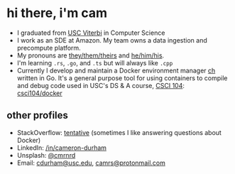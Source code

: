 # hi there, i'm cam

- I graduated from [USC Viterbi](https://viterbischool.usc.edu/) in Computer Science 
- I work as an SDE at Amazon. My team owns a data ingestion and precompute platform.
- My pronouns are [they/them/theirs](https://pronoun.is/they/.../themselves) and [he/him/his](https://pronoun.is/he/.../himself). 
- I'm learning `.rs`, `.go`, and `.ts` but will always like `.cpp`
- Currently I develop and maintain a Docker environment manager [ch](https://github.com/camerondurham/ch) written in Go. It's a general purpose tool for using containers to compile and debug code used in USC's DS & A course, [CSCI 104](https://bytes.usc.edu/cs104/): [csci104/docker](https://github.com/csci104/docker)


## other profiles

- StackOverflow: [tentative](https://stackoverflow.com/users/story/4676641) (sometimes I like answering questions about Docker)
- LinkedIn: [/in/cameron-durham](https://www.linkedin.com/in/cameron-durham/)
- Unsplash: [@cmrnrd](https://unsplash.com/@cmrnrd)
- Email: [cdurham@usc.edu](mailto:cdurham@usc.edu), [camrs@protonmail.com](mailto:camrs@protonmail.com)
